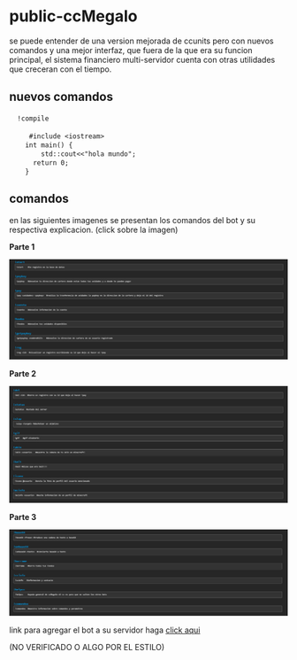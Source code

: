 # public-ccMegalo
se puede entender de una version mejorada de ccunits pero con nuevos comandos y una mejor interfaz, que fuera de la que era su funcion principal, el sistema financiero multi-servidor cuenta con otras utilidades que creceran con el tiempo.


## nuevos comandos


``` 
  !compile 
     
     #include <iostream>
    int main() {
        std::cout<<"hola mundo";
      return 0;
    }
```


## comandos

en las siguientes imagenes se presentan los comandos del bot y su respectiva explicacion.
(click sobre la imagen)

**Parte 1**

![one](help-img/one.png)



**Parte 2** 

![two](help-img/two.png)



**Parte 3**

![three](help-img/three.png)



link para agregar el bot a su servidor haga [click aqui](https://discord.com/api/oauth2/authorize?client_id=832815877266997248&permissions=0&scope=bot)

(NO VERIFICADO O ALGO POR EL ESTILO)




